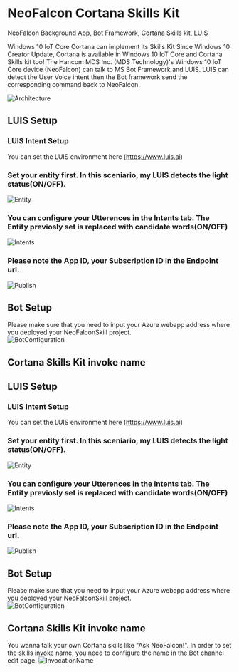 # NeoFalcon Cortana Skills Kit
NeoFalcon Background App, Bot Framework, Cortana Skills kit, LUIS

Windows 10 IoT Core Cortana can implement its Skills Kit 
Since Windows 10 Creator Update, Cortana is available in Windows 10 IoT Core and Cortana Skills kit too!
The Hancom MDS Inc. (MDS Technology)'s Windows 10 IoT Core device (NeoFalcon) can talk to MS Bot Framework and LUIS. 
LUIS can detect the User Voice intent then the Bot framework send the corresponding command back to NeoFalcon.   

![Architecture](image/Cortana_Skills_Kit.png)  

## LUIS Setup

### LUIS Intent Setup 
You can set the LUIS environment here (https://www.luis.ai)

### Set your entity first. In this sceniario, my LUIS detects the light status(ON/OFF). 
![Entity](image/Entity.png)  

### You can configure your Utterences in the Intents tab. The Entity previosly set is replaced with candidate words(ON/OFF) 
![Intents](image/Intents.png) 

### Please note the App ID, your Subscription ID in the Endpoint url. 
![Publish](image/Publish.png) 

## Bot Setup
Please make sure that you need to input your Azure webapp address where you deployed your NeoFalconSkill project.    
![BotConfiguration](image/BotConfiguration.png) 

## Cortana Skills Kit invoke name

## LUIS Setup

### LUIS Intent Setup
You can set the LUIS environment here (https://www.luis.ai)

### Set your entity first. In this sceniario, my LUIS detects the light status(ON/OFF).
![Entity](image/Entity.png)  

### You can configure your Utterences in the Intents tab. The Entity previosly set is replaced with candidate words(ON/OFF) 
![Intents](image/Intents.png) 

### Please note the App ID, your Subscription ID in the Endpoint url.
![Publish](image/Publish.png) 

## Bot Setup
Please make sure that you need to input your Azure webapp address where you deployed your NeoFalconSkill project.    
![BotConfiguration](image/BotConfiguration.png) 

## Cortana Skills Kit invoke name
You wanna talk your own Cortana skills like "Ask NeoFalcon!". 
In order to set the skills invoke name, you need to configure the name in the Bot channel edit page. 
![InvocationName](image/InvocationName.png)

